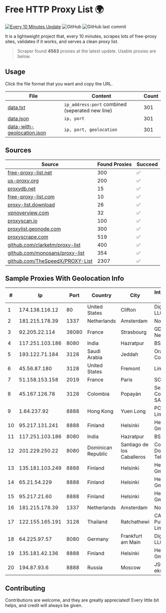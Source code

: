 
# Free HTTP Proxy List 🌍

[![Every 10 Minutes Update](https://github.com/mertguvencli/http-proxy-list/actions/workflows/main.yml/badge.svg?branch=main)](https://github.com/mertguvencli/http-proxy-list/actions/workflows/main.yml)
![GitHub](https://img.shields.io/github/license/mertguvencli/http-proxy-list)
![GitHub last commit](https://img.shields.io/github/last-commit/mertguvencli/http-proxy-list)

It is a lightweight project that, every 10 minutes, scrapes lots of free-proxy sites, validates if it works, and serves a clean proxy list.


> Scraper found **4563** proxies at the latest update. Usable proxies are below.

## Usage

Click the file format that you want and copy the URL.


|File|Content|Count|
|----|-------|-----|
|[data.txt](https://raw.githubusercontent.com/mertguvencli/http-proxy-list/main/proxy-list/data.txt)|`ip_address:port` combined (seperated new line)|301|
|[data.json](https://raw.githubusercontent.com/mertguvencli/http-proxy-list/main/proxy-list/data.json)|`ip, port`|301|
|[data-with-geolocation.json](https://raw.githubusercontent.com/mertguvencli/http-proxy-list/main/proxy-list/data-with-geolocation.json)|`ip, port, geolocation`|301|

## Sources

|Source|Found Proxies|Succeed|
|------|-------------|-------|
|[free-proxy-list.net](https://free-proxy-list.net)|300|✅|
|[us-proxy.org](https://www.us-proxy.org)|200|✅|
|[proxydb.net](http://proxydb.net)|15|✅|
|[free-proxy-list.com](https://free-proxy-list.com/?page=&port=&type%5B%5D=http&type%5B%5D=https&up_time=0&search=Search)|10|✅|
|[proxy-list.download](https://www.proxy-list.download/HTTP)|26|✅|
|[vpnoverview.com](https://vpnoverview.com/privacy/anonymous-browsing/free-proxy-servers)|32|✅|
|[proxyscan.io](https://www.proxyscan.io)|100|✅|
|[proxylist.geonode.com](https://proxylist.geonode.com/api/proxy-list?limit=300&page=1&sort_by=lastChecked&sort_type=desc&protocols=http,https)|300|✅|
|[proxyscrape.com](https://api.proxyscrape.com/v2/?request=displayproxies&protocol=http&timeout=10000&country=all&ssl=all&anonymity=all)|519|✅|
|[github.com/clarketm/proxy-list](https://raw.githubusercontent.com/clarketm/proxy-list/master/proxy-list-raw.txt)|400|✅|
|[github.com/monosans/proxy-list](https://raw.githubusercontent.com/monosans/proxy-list/main/proxies/http.txt)|354|✅|
|[github.com/TheSpeedX/PROXY-List](https://raw.githubusercontent.com/TheSpeedX/PROXY-List/master/http.txt)|2307|✅|


## Sample Proxies With Geolocation Info

|#|Ip|Port|Country|City|Internet Service Provider|
|-|--|----|-------|----|-------------------------|
|1|174.138.116.12|80|United States|Clifton|DigitalOcean, LLC|
|2|181.215.178.39|1337|Netherlands|Amsterdam|NovoServe B.V.|
|3|92.205.22.114|38080|France|Strasbourg|GD MASS Network|
|4|117.251.103.186|8080|India|Hazratpur|BSNL Internet|
|5|193.122.71.184|3128|Saudi Arabia|Jeddah|Oracle Corporation|
|6|45.56.87.180|3128|United States|Fremont|Linode, LLC|
|7|51.158.153.158|2019|France|Paris|SCALEWAY|
|8|45.167.126.78|3128|Colombia|Popayán|Sepcom Comunicaciones SAS|
|9|1.64.237.92|8888|Hong Kong|Yuen Long|PCCW IMS Limited|
|10|95.217.131.241|8888|Finland|Helsinki|Hetzner Online GmbH|
|11|117.251.103.186|8080|India|Hazratpur|BSNL Internet|
|12|201.229.250.22|8080|Dominican Republic|Santiago de los Caballeros|Compañía Dominicana de Teléfonos S. A.|
|13|135.181.103.249|8888|Finland|Helsinki|Hetzner Online GmbH|
|14|65.21.54.229|8888|Finland|Helsinki|Hetzner Online GmbH|
|15|95.217.21.60|8888|Finland|Helsinki|Hetzner Online GmbH|
|16|181.215.178.39|1337|Netherlands|Amsterdam|NovoServe B.V.|
|17|122.155.165.191|3128|Thailand|Ratchathewi|CAT Telecom Public Company Limited|
|18|64.225.97.57|8080|Germany|Frankfurt am Main|DigitalOcean, LLC|
|19|135.181.42.136|8888|Finland|Helsinki|Hetzner Online GmbH|
|20|194.87.93.6|8888|Russia|Moscow|JSC Mediasoft ekspert|



## Contributing

Contributions are welcome, and they are greatly appreciated! Every
little bit helps, and credit will always be given.

